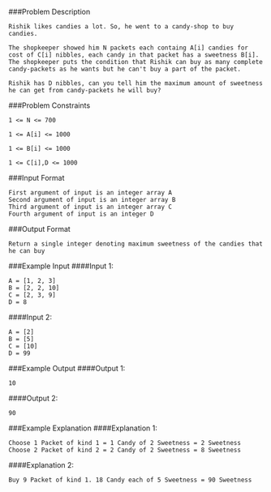 ###Problem Description
```
Rishik likes candies a lot. So, he went to a candy-shop to buy candies.

The shopkeeper showed him N packets each containg A[i] candies for cost of C[i] nibbles, each candy in that packet has a sweetness B[i]. The shopkeeper puts the condition that Rishik can buy as many complete candy-packets as he wants but he can't buy a part of the packet.

Rishik has D nibbles, can you tell him the maximum amount of sweetness he can get from candy-packets he will buy?
```

###Problem Constraints
```
1 <= N <= 700

1 <= A[i] <= 1000

1 <= B[i] <= 1000

1 <= C[i],D <= 1000
```


###Input Format
```
First argument of input is an integer array A
Second argument of input is an integer array B
Third argument of input is an integer array C
Fourth argument of input is an integer D
```

###Output Format
```
Return a single integer denoting maximum sweetness of the candies that he can buy
```

###Example Input
####Input 1:

```
A = [1, 2, 3]
B = [2, 2, 10]
C = [2, 3, 9]
D = 8
```
####Input 2:

```
A = [2]
B = [5]
C = [10]
D = 99
```

###Example Output
####Output 1:

```
10
```
####Output 2:

```
90
```


###Example Explanation
####Explanation 1:

```
Choose 1 Packet of kind 1 = 1 Candy of 2 Sweetness = 2 Sweetness
Choose 2 Packet of kind 2 = 2 Candy of 2 Sweetness = 8 Sweetness
```
####Explanation 2:

```
Buy 9 Packet of kind 1. 18 Candy each of 5 Sweetness = 90 Sweetness
```